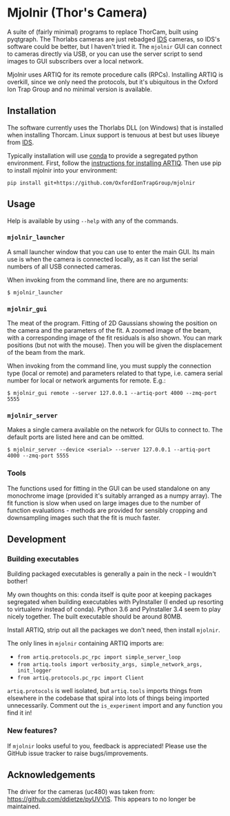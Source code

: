 # Mjolnir (Thor's Camera)

A suite of (fairly minimal) programs to replace ThorCam, built using pyqtgraph.
The Thorlabs cameras are just rebadged [IDS](https://en.ids-imaging.com/home.html) cameras, so IDS's software could be better, but I haven't tried it.
The `mjolnir` GUI can connect to cameras directly via USB, or you can use the server script to send images to GUI subscribers over a local network.

Mjolnir uses ARTIQ for its remote procedure calls (RPCs).
Installing ARTIQ is overkill, since we only need the protocols, but it's ubiquitous in the Oxford Ion Trap Group and no minimal version is available.


## Installation

The software currently uses the Thorlabs DLL (on Windows) that is installed when installing Thorcam.
Linux support is tenuous at best but uses libueye from [IDS](https://en.ids-imaging.com/download-ueye-lin64.html).


Typically installation will use [conda](https://anaconda.org/) to provide a segregated python environment.
First, follow the [instructions for installing ARTIQ](https://m-labs.hk/artiq/manual/installing.html).
Then use pip to install mjolnir into your environment:

`pip install git+https://github.com/OxfordIonTrapGroup/mjolnir`


## Usage

Help is available by using `--help` with any of the commands.


### `mjolnir_launcher`

A small launcher window that you can use to enter the main GUI.
Its main use is when the camera is connected locally, as it can list the serial numbers of all USB connected cameras.

When invoking from the command line, there are no arguments:

`$ mjolnir_launcher`


### `mjolnir_gui`

The meat of the program.
Fitting of 2D Gaussians showing the position on the camera and the parameters of the fit.
A zoomed image of the beam, with a corresponding image of the fit residuals is also shown.
You can mark positions (but not with the mouse).
Then you will be given the displacement of the beam from the mark.

When invoking from the command line, you must supply the connection type (local or remote) and parameters related to that type, i.e. camera serial number for local or network arguments for remote. E.g.:

`$ mjolnir_gui remote --server 127.0.0.1 --artiq-port 4000 --zmq-port 5555`


### `mjolnir_server`

Makes a single camera available on the network for GUIs to connect to.
The default ports are listed here and can be omitted.

`$ mjolnir_server --device <serial> --server 127.0.0.1 --artiq-port 4000 --zmq-port 5555`


### Tools

The functions used for fitting in the GUI can be used standalone on any monochrome image (provided it's suitably arranged as a numpy array).
The fit function is slow when used on large images due to the number of function evaluations - methods are provided for sensibly cropping and downsampling images such that the fit is much faster.


## Development

### Building executables

Building packaged executables is generally a pain in the neck - I wouldn't bother!

My own thoughts on this: conda itself is quite poor at keeping packages segregated when building executables with PyInstaller (I ended up resorting to virtualenv instead of conda).
Python 3.6 and PyInstaller 3.4 seem to play nicely together.
The built executable should be around 80MB.

Install ARTIQ, strip out all the packages we don't need, then install `mjolnir`.

The only lines in `mjolnir` containing ARTIQ imports are:

* `from artiq.protocols.pc_rpc import simple_server_loop`
* `from artiq.tools import verbosity_args, simple_network_args, init_logger`
* `from artiq.protocols.pc_rpc import Client`

`artiq.protocols` is well isolated, but `artiq.tools` imports things from elsewhere in the codebase that spiral into lots of things being imported unnecessarily.
Comment out the `is_experiment` import and any function you find it in!


### New features?

If `mjolnir` looks useful to you, feedback is appreciated!
Please use the GitHub issue tracker to raise bugs/improvements.


## Acknowledgements

The driver for the cameras (uc480) was taken from: <https://github.com/ddietze/pyUVVIS>.
This appears to no longer be maintained.
